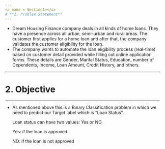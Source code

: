 ```yaml
---
<a name = Section1></a>
# **1. Problem Statement**
---
```


- Dream Housing Finance company deals in all kinds of home loans. They have a presence across all urban, semi-urban and rural areas. The customer first applies for a home loan and after that, the company validates the customer eligibility for the loan.
- The company wants to automate the loan eligibility process (real-time) based on customer detail provided while filling out online application forms. These details are Gender, Marital Status, Education, number of Dependents, Income, Loan Amount, Credit History, and others.

---
<a name = Section2></a>
# **2. Objective**
---

- As mentioned above this is a Binary Classification problem in which we need to predict our Target label which is “Loan Status”.

    Loan status can have two values: Yes or NO.

    Yes: if the loan is approved

    NO: if the loan is not approved
